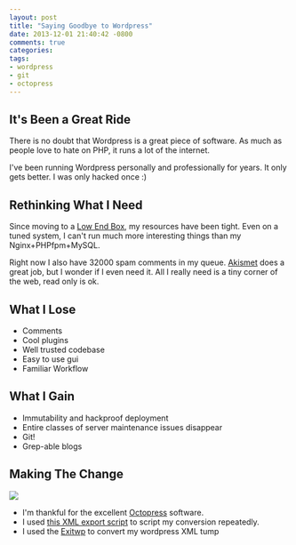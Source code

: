 ```yaml
---
layout: post
title: "Saying Goodbye to Wordpress"
date: 2013-12-01 21:40:42 -0800
comments: true
categories: 
tags:
- wordpress
- git
- octopress
---
```


## It's Been a Great Ride

There is no doubt that Wordpress is a great piece of software. As much as people love to hate on PHP, it runs a lot of the internet.

I've been running Wordpress personally and professionally for years. It only gets better. I was only hacked once :)

## Rethinking What I Need

Since moving to a [Low End Box](http://lowendbox.com/), my resources have been tight. Even on a tuned system, I can't run much more interesting things than my Nginx+PHPfpm+MySQL.

Right now I also have 32000 spam comments in my queue. [Akismet](http://codex.wordpress.org/Plugins/Akismet) does a great job, but I wonder if I even need it. All I really need is a tiny corner of the web, read only is ok.

## What I Lose

- Comments
- Cool plugins
- Well trusted codebase
- Easy to use gui
- Familiar Workflow

## What I Gain

- Immutability and hackproof deployment
- Entire classes of server maintenance issues disappear
- Git!
- Grep-able blogs

## Making The Change

![](/uploads/octopress-logo.png)

- I'm thankful for the excellent [Octopress](http://octopress.org/) software.
- I used [this XML export script](http://www.ericmichaelstone.com/?p=4607) to script my conversion repeatedly.
- I used the [Exitwp](https://github.com/thomasf/exitwp) to convert my wordpress XML tump
